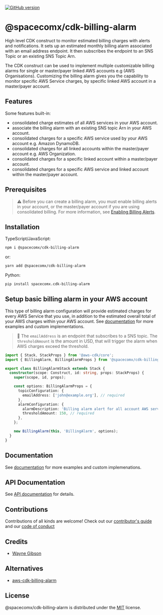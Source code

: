 [![GitHub version](https://badge.fury.io/gh/spacecomx%2Fcdk-billing-alarm.svg)](https://badge.fury.io/gh/spacecomx%2Fcdk-billing-alarm)

# @spacecomx/cdk-billing-alarm

High level CDK construct to monitor estimated billing charges with alerts and notifications. It sets up an estimated monthly billing alarm associated with an email address endpoint. It then subscribes the endpoint to an SNS Topic or an existing SNS Topic Arn.

The CDK construct can be used to implement multiple customizable billing alarms for single or master/payer linked AWS accounts e.g (AWS Organisations). Customizing the billing alarm gives you the capability to monitor specific AWS Service charges, by specific linked AWS account in a master/payer account.

## Features

Some features built-in:

- consolidated charge estimates of all AWS services in your AWS account.
- associate the billing alarm with an existing SNS topic Arn in your AWS account.
- consolidated charges for a specific AWS service used by your AWS account e.g. Amazon DynamoDB.
- consolidated charges for all linked accounts within the master/payer account e.g. AWS Organization.
- consolidated charges for a specific linked account within a master/payer account.
- consolidated charges for a specific AWS service and linked account within the master/payer account.

## Prerequisites

> :warning: Before you can create a billing alarm, you must enable billing alerts in your account, or the master/payer account if you are using consolidated billing. For more information, see [Enabling Billing Alerts](https://docs.aws.amazon.com/AmazonCloudWatch/latest/monitoring/monitor_estimated_charges_with_cloudwatch.html#turning_on_billing_metrics).

## Installation

TypeScript/JavaScript:

```bash
npm i @spacecomx/cdk-billing-alarm
```

or:

```bash
yarn add @spacecomx/cdk-billing-alarm
```

Python:

```bash
pip install spacecomx.cdk-billing-alarm
```

## Setup basic billing alarm in your AWS account

This type of billing alarm configuration will provide estimated charges for every AWS Service that you use, in addition to the estimated overall total of your AWS charges within your AWS account. See [documentation](./docs/DOCUMENTATION.md) for more examples and custom implementations.

> :small_orange_diamond: The `emailAddress` is an endpoint that subscribes to a SNS topic. The `thresholdAmount` is the amount in USD, that will trigger the alarm when AWS charges exceed the threshold.

```typescript
import { Stack, StackProps } from '@aws-cdk/core';
import { BillingAlarm, BillingAlarmProps } from '@spacecomx/cdk-billing-alarm';

export class BillingAlarmStack extends Stack {
  constructor(scope: Construct, id: string, props: StackProps) {
    super(scope, id, props);

    const options: BillingAlarmProps = {
      topicConfiguration: {
        emailAddress: ['john@example.org'], // required
      },
      alarmConfiguration: {
        alarmDescription: 'Billing alarm alert for all account AWS services',
        thresholdAmount: 150, // required
      },
    };

    new BillingAlarm(this, 'BillingAlarm', options);
  }
}
```

## Documentation

See [documentation](./docs/DOCUMENTATION.md) for more examples and custom implemenations.

## API Documentation

See [API documentation](./../API.md) for details.

## Contributions

Contributions of all kinds are welcome! Check out our [contributor's guide](./CONTRIBUTING.md) and our [code of conduct](./CODE_OF_CONDUCT.md)

## Credits

- [Wayne Gibson](https://github.com/waynegibson)

## Alternatives

- [aws-cdk-billing-alarm](https://github.com/alvyn279/aws-cdk-billing-alarm)

## License

@spacecomx/cdk-billing-alarm is distributed under the [MIT](./LICENSE) license.
